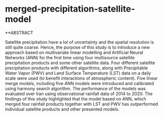 # merged-precipitation-satellite-model

**ABSTRACT

Satellite precipitation have a lot of uncertainty and the spatial
resolution is still quite coarse. Hence, the purpose of this study is
to introduce a new approach based on multivariate linear modelling
and Artificial Neural Networks (ANN) for the first time using
four multisource satellite precipitation products and some other
satellite data. Four different satellite precipitation products with
different algorithms, along with Precipitable Water Vapor (PWV)
and Land Surface Temperature (LST) data on a daily scale were
used (to benefit interactions of atmospheric content). Five linear
merge models, including five ANN models were introduced and
calibrated using harmony search algorithm. The performance of
the models was evaluated over Iran using observational rainfall
data of 2014 to 2020. The findings of this study highlighted that
the model based on ANN, which merged four rainfall products
together with LST and PWV has outperformed individual satellite
products and other presented models.
